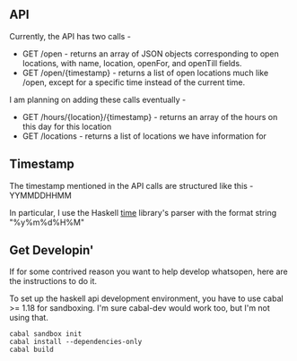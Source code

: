 API
---

Currently, the API has two calls - 

 * GET /open - returns an array of JSON objects corresponding to open locations, with name, location, openFor, and openTill fields. 
 * GET /open/{timestamp} - returns a list of open locations much like /open, except for a specific time instead of the current time. 

I am planning on adding these calls eventually - 

 * GET /hours/{location}/{timestamp} - returns an array of the hours on this day for this location
 * GET /locations - returns a list of locations we have information for

Timestamp
---------

The timestamp mentioned in the API calls are structured like this - YYMMDDHHMM

In particular, I use the Haskell [time](https://hackage.haskell.org/package/time) library's parser with the format string "%y%m%d%H%M"

Get Developin'
--------------

If for some contrived reason you want to help develop whatsopen, here are the instructions to do it. 

To set up the haskell api development environment, you have to use cabal >= 1.18 for sandboxing. I'm sure cabal-dev would work too, but I'm not using that. 

    cabal sandbox init
    cabal install --dependencies-only
    cabal build
